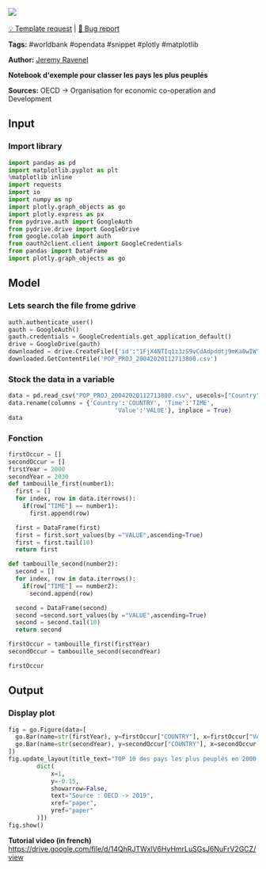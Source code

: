 <a href="https://app.naas.ai/user-redirect/naas/downloader?url=https://raw.githubusercontent.com/jupyter-naas/awesome-notebooks/master/WorldBank/WorldBank_Most_populated_countries.ipynb" target="_parent"><img src="https://naasai-public.s3.eu-west-3.amazonaws.com/open_in_naas.svg"/></a><br><br><a href="https://github.com/jupyter-naas/awesome-notebooks/issues/new?assignees=&labels=&template=template-request.md&title=Tool+-+Action+of+the+notebook+">💡 Template request</a> | <a href="https://github.com/jupyter-naas/awesome-notebooks/issues/new?assignees=&labels=&template=bug_report.md&title=">🚨 Bug report</a>

**Tags:** #worldbank #opendata #snippet #plotly #matplotlib

**Author:** [Jeremy Ravenel](https://www.linkedin.com/in/ACoAAAJHE7sB5OxuKHuzguZ9L6lfDHqw--cdnJg/)

**Notebook d'exemple pour classer les pays les plus peuplés**

**Sources:**
OECD -> Organisation for economic co-operation and Development

## Input

### Import library


```python
import pandas as pd
import matplotlib.pyplot as plt
%matplotlib inline
import requests
import io
import numpy as np
import plotly.graph_objects as go
import plotly.express as px
from pydrive.auth import GoogleAuth
from pydrive.drive import GoogleDrive
from google.colab import auth
from oauth2client.client import GoogleCredentials
from pandas import DataFrame
import plotly.graph_objects as go
```

## Model

### Lets search the file frome gdrive


```python
auth.authenticate_user()
gauth = GoogleAuth()
gauth.credentials = GoogleCredentials.get_application_default()
drive = GoogleDrive(gauth)
downloaded = drive.CreateFile({'id':"1FjX4NTIq1z3zS9vCdAdpddtj9mKa0wIW"})   # replace the id with id of file you want to access
downloaded.GetContentFile('POP_PROJ_20042020112713800.csv')
```

### Stock the data in a variable


```python
data = pd.read_csv("POP_PROJ_20042020112713800.csv", usecols=["Country", "Time", "Value"])
data.rename(columns = {'Country':'COUNTRY', 'Time':'TIME', 
                              'Value':'VALUE'}, inplace = True) 
data
```

### Fonction


```python
firstOccur = []
secondOccur = []
firstYear = 2000
secondYear = 2030
def tambouille_first(number1):
  first = []
  for index, row in data.iterrows():
    if(row["TIME"] == number1):
      first.append(row)

  first = DataFrame(first)
  first = first.sort_values(by ="VALUE",ascending=True)
  first = first.tail(10)
  return first

def tambouille_second(number2):
  second = []
  for index, row in data.iterrows():
    if(row["TIME"] == number2):
      second.append(row)

  second = DataFrame(second)
  second =second.sort_values(by ="VALUE",ascending=True)
  second = second.tail(10)
  return second

firstOccur = tambouille_first(firstYear)
secondOccur = tambouille_second(secondYear)

firstOccur

```

## Output

### Display plot


```python
fig = go.Figure(data=[
  go.Bar(name=str(firstYear), y=firstOccur["COUNTRY"], x=firstOccur["VALUE"],orientation='h'),
  go.Bar(name=str(secondYear), y=secondOccur["COUNTRY"], x=secondOccur["VALUE"],orientation='h'),
])
fig.update_layout(title_text="TOP 10 des pays les plus peuplés en 2000 avec prévision 2030", annotations=[
        dict(
            x=1,
            y=-0.15,
            showarrow=False,
            text="Source : OECD -> 2019",
            xref="paper",
            yref="paper"
        )])
fig.show()
```

**Tutorial video (in french)**
https://drive.google.com/file/d/14QhRJTWxlV6HyHmrLuSGsJ6NuFrV2GCZ/view

